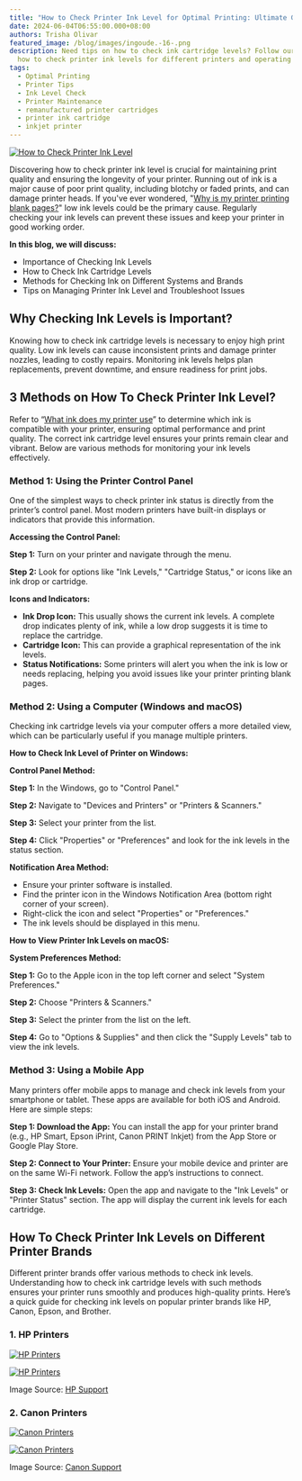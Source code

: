 ```yaml
---
title: "How to Check Printer Ink Level for Optimal Printing: Ultimate Guide"
date: 2024-06-04T06:55:00.000+08:00
authors: Trisha Olivar
featured_image: /blog/images/ingoude.-16-.png
description: Need tips on how to check ink cartridge levels? Follow our guide on
  how to check printer ink levels for different printers and operating systems.
tags:
  - Optimal Printing
  - Printer Tips
  - Ink Level Check
  - Printer Maintenance
  - remanufactured printer cartridges
  - printer ink cartridge
  - inkjet printer
---
```

[![How to Check Printer Ink Level](/blog/images/ingoude.-16-.png "How to Check Printer Ink Level for Optimal Printing")](/blog/images/ingoude.-16-.png)

Discovering how to check printer ink level is crucial for maintaining print quality and ensuring the longevity of your printer. Running out of ink is a major cause of poor print quality, including blotchy or faded prints, and can damage printer heads. If you've ever wondered, "[Why is my printer printing blank pages?](https://www.compandsave.com/why-is-my-printer-printing-blank-pages-guide)" low ink levels could be the primary cause. Regularly checking your ink levels can prevent these issues and keep your printer in good working order.

**In this blog, we will discuss:**

* Importance of Checking Ink Levels
* How to Check Ink Cartridge Levels
* Methods for Checking Ink on Different Systems and Brands
* Tips on Managing Printer Ink Level and Troubleshoot Issues

## Why Checking Ink Levels is Important?

Knowing how to check ink cartridge levels is necessary to enjoy high print quality. Low ink levels can cause inconsistent prints and damage printer nozzles, leading to costly repairs. Monitoring ink levels helps plan replacements, prevent downtime, and ensure readiness for print jobs. 

## 3 Methods on How To Check Printer Ink Level?

Refer to “[What ink does my printer use](https://www.compandsave.com/what-ink-does-my-printer-use)” to determine which ink is compatible with your printer, ensuring optimal performance and print quality. The correct ink cartridge level ensures your prints remain clear and vibrant. Below are various methods for monitoring your ink levels effectively.

### Method 1: Using the Printer Control Panel

One of the simplest ways to check printer ink status is directly from the printer’s control panel. Most modern printers have built-in displays or indicators that provide this information.

**Accessing the Control Panel:** 

**Step 1:** Turn on your printer and navigate through the menu.

**Step 2:** Look for options like "Ink Levels," "Cartridge Status," or icons like an ink drop or cartridge.

**Icons and Indicators:**

* **Ink Drop Icon:** This usually shows the current ink levels. A complete drop indicates plenty of ink, while a low drop suggests it is time to replace the cartridge.
* **Cartridge Icon:** This can provide a graphical representation of the ink levels.
* **Status Notifications:** Some printers will alert you when the ink is low or needs replacing, helping you avoid issues like your printer printing blank pages.

### Method 2: Using a Computer (Windows and macOS)

Checking ink cartridge levels via your computer offers a more detailed view, which can be particularly useful if you manage multiple printers.

**How to Check Ink Level of Printer on Windows:**

**Control Panel Method:**

**Step 1:** In the Windows, go to "Control Panel."

**Step 2:** Navigate to "Devices and Printers" or "Printers & Scanners."

**Step 3:** Select your printer from the list.

**Step 4:** Click "Properties" or "Preferences" and look for the ink levels in the status section.

**Notification Area Method:**

* Ensure your printer software is installed.
* Find the printer icon in the Windows Notification Area (bottom right corner of your screen).
* Right-click the icon and select "Properties" or "Preferences."
* The ink levels should be displayed in this menu.

**How to View Printer Ink Levels on macOS:**

**System Preferences Method:**

**Step 1:** Go to the Apple icon in the top left corner and select "System Preferences."

**Step 2:** Choose "Printers & Scanners."

**Step 3:** Select the printer from the list on the left.

**Step 4:** Go to "Options & Supplies" and then click the "Supply Levels" tab to view the ink levels.

### **Method 3: Using a Mobile App**

Many printers offer mobile apps to manage and check ink levels from your smartphone or tablet. These apps are available for both iOS and Android. Here are simple steps:

**Step 1: Download the App:** You can install the app for your printer brand (e.g., HP Smart, Epson iPrint, Canon PRINT Inkjet) from the App Store or Google Play Store.

**Step 2: Connect to Your Printer:** Ensure your mobile device and printer are on the same Wi-Fi network. Follow the app’s instructions to connect.

**Step 3: Check Ink Levels:** Open the app and navigate to the "Ink Levels" or "Printer Status" section. The app will display the current ink levels for each cartridge.

## How To Check Printer Ink Levels on Different Printer Brands

Different printer brands offer various methods to check ink levels. Understanding how to check ink cartridge levels with such methods ensures your printer runs smoothly and produces high-quality prints. Here’s a quick guide for checking ink levels on popular printer brands like HP, Canon, Epson, and Brother.

### 1. HP Printers

[![HP Printers](/blog/images/screenshot-2024-06-04-at-7.12.48 pm.png "How To Check Printer Ink Levels")](/blog/images/screenshot-2024-06-04-at-7.12.48 pm.png)

[![HP Printers](/blog/images/screenshot-2024-06-04-at-7.13.34 pm.png "HP Printers")](/blog/images/screenshot-2024-06-04-at-7.13.34 pm.png)

Image Source: [HP Support](https://support.hp.com/us-en/document/ish_1716406-1413451-16)

### 2. Canon Printers

[![Canon Printers](/blog/images/screenshot-2024-06-04-at-7.14.36 pm.png "How To Check Printer Ink Levels")](/blog/images/screenshot-2024-06-04-at-7.14.36 pm.png)

[![Canon Printers](/blog/images/screenshot-2024-06-04-at-7.15.56 pm.png "Canon Printers")](/blog/images/screenshot-2024-06-04-at-7.15.56 pm.png)

Image Source: [Canon Support](https://support.usa.canon.com/kb/index?page=content&id=ART133191)

[](https://support.hp.com/us-en/document/ish_1716406-1413451-16)
